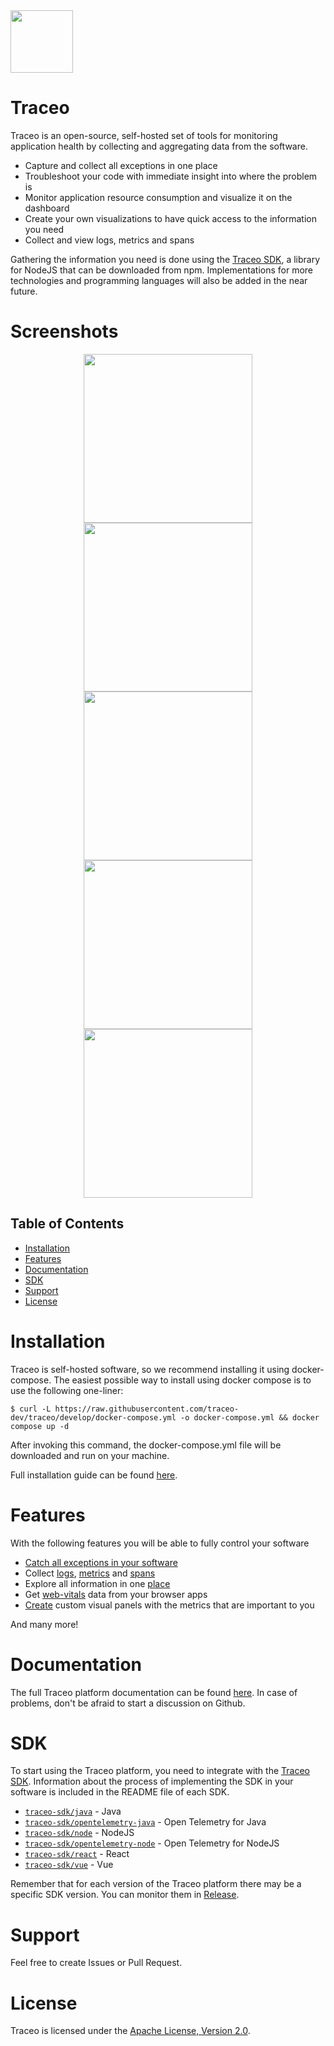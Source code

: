 <img src="https://github.com/traceo-dev/traceo/blob/develop/public/packages/app/public/traceo-fav.PNG" width="100px">

# Traceo
Traceo is an open-source, self-hosted set of tools for monitoring application health by collecting and aggregating data from the software. 

- Capture and collect all exceptions in one place
- Troubleshoot your code with immediate insight into where the problem is
- Monitor application resource consumption and visualize it on the dashboard
- Create your own visualizations to have quick access to the information you need
- Collect and view logs, metrics and spans

Gathering the information you need is done using the [Traceo SDK](https://github.com/traceo-io/traceo-node), a library for NodeJS that can be downloaded from npm. Implementations for more technologies and programming languages will also be added in the near future.


# Screenshots
<p align="center">
  <img src="https://github.com/traceo-io/traceo/raw/develop/.github/screenshots/v1.2.0/traceo-incident.PNG" width="270">
  <img src="https://github.com/traceo-io/traceo/raw/develop/.github/screenshots/v1.2.0/traceo-dashboard.PNG" width="270">
  <img src="https://github.com/traceo-io/traceo/raw/develop/.github/screenshots/v1.2.0/traceo-dashboard-panel.PNG" width="270">
  <img src="https://github.com/traceo-io/traceo/raw/develop/.github/screenshots/v1.2.0/traceo-explore-metrics.PNG" width="270">
  <img src="https://github.com/traceo-io/traceo/raw/develop/.github/screenshots/traceo-web-perf.PNG" width="270">
</p>

## Table of Contents

- [Installation](#installation)
- [Features](#features)
- [Documentation](#documentation)
- [SDK](#sdk)
- [Support](#support)
- [License](#license)
  
# Installation
Traceo is self-hosted software, so we recommend installing it using docker-compose. The easiest possible way to install using docker compose is to use the following one-liner:

```
$ curl -L https://raw.githubusercontent.com/traceo-dev/traceo/develop/docker-compose.yml -o docker-compose.yml && docker compose up -d
```
After invoking this command, the docker-compose.yml file will be downloaded and run on your machine.

Full installation guide can be found [here](https://github.com/traceo-dev/traceo/blob/develop/INSTALL.md).

# Features
With the following features you will be able to fully control your software

- [Catch all exceptions in your software](https://github.com/traceo-dev/traceo-javascript/tree/develop/packages/node#incidents-handling)
- Collect [logs](https://github.com/traceo-dev/traceo-javascript/blob/develop/packages/node/README.md#logger), [metrics](https://github.com/traceo-dev/traceo-javascript/blob/develop/packages/opentelemetry-node/README.md#metrics) and [spans](https://github.com/traceo-dev/traceo-javascript/blob/develop/packages/opentelemetry-node/README.md#spans)
- Explore all information in one [place](https://github.com/traceo-dev/traceo/blob/develop/DOCUMENTATION.md#dashboards)
- Get [web-vitals](https://github.com/traceo-dev/traceo-javascript/tree/develop/packages/react#performance) data from your browser apps
- [Create](https://github.com/traceo-dev/traceo/blob/develop/DOCUMENTATION.md#create-new-panel) custom visual panels with the metrics that are important to you

And many more!

# Documentation
The full Traceo platform documentation can be found [here](https://github.com/traceo-dev/traceo/blob/develop/DOCUMENTATION.md). In case of problems, don't be afraid to start a discussion on Github.

# SDK
To start using the Traceo platform, you need to integrate with the [Traceo SDK](https://github.com/traceo-io/traceo-node). Information about the process of implementing the SDK in your software is included in the README file of each SDK.

- [`traceo-sdk/java`](https://github.com/traceo-dev/traceo-java/blob/master/traceo-sdk/README.md) - Java
- [`traceo-sdk/opentelemetry-java`](https://github.com/traceo-dev/traceo-java/blob/master/traceo-sdk-opentelemetry/README.md) - Open Telemetry for Java
- [`traceo-sdk/node`](https://github.com/traceo-dev/traceo-sdk/tree/develop/packages/node) - NodeJS
- [`traceo-sdk/opentelemetry-node`](https://github.com/traceo-dev/traceo-sdk/tree/develop/packages/opentelemetry-node) - Open Telemetry for NodeJS
- [`traceo-sdk/react`](https://github.com/traceo-dev/traceo-sdk/tree/develop/packages/react) - React
- [`traceo-sdk/vue`](https://github.com/traceo-dev/traceo-sdk/tree/develop/packages/vue) - Vue

Remember that for each version of the Traceo platform there may be a specific SDK version. You can monitor them in [Release](https://github.com/traceo-dev/traceo/releases).

# Support
Feel free to create Issues or Pull Request.

# License
Traceo is licensed under the [Apache License, Version 2.0](https://github.com/traceo-dev/traceo/blob/main/LICENSE).
